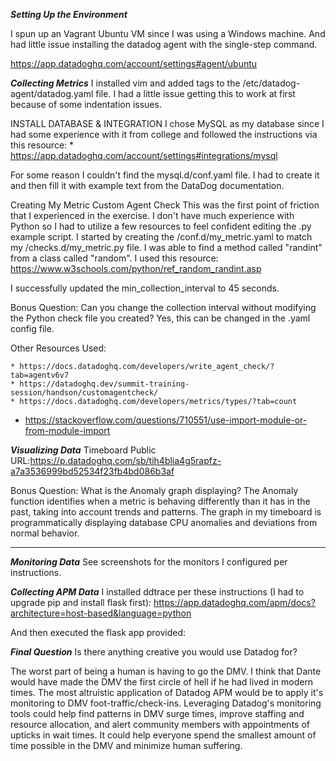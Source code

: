 ***Setting Up the Environment***

I spun up an Vagrant Ubuntu VM since I was using a Windows machine. And had little issue installing the datadog agent with the single-step command.

https://app.datadoghq.com/account/settings#agent/ubuntu

<INSERT IMAGE OF SINGLE STEP INSTALL>

***Collecting Metrics***
I installed vim and added tags to the /etc/datadog-agent/datadog.yaml file. I had a little issue getting this to work at first because of some indentation issues.

<INSERT IMAGE OF TAGS IN YAML>
<INSERT IMAGE OF TAGS IN HOST MAP>

INSTALL DATABASE & INTEGRATION
I chose MySQL as my database since I had some experience with it from college and followed the instructions via this resource:
	* https://app.datadoghq.com/account/settings#integrations/mysql

<INSERT IMAGE OF SQL COMMANDS>
For some reason I couldn't find the mysql.d/conf.yaml file. I had to create it and then fill it with example text from the DataDog documentation.

<INSERT IMAGE OF SQL CONFIG>
<INSERT IMAGE OF SQL HOST MAP>

Creating My Metric Custom Agent Check
This was the first point of friction that I experienced in the exercise. I don't have much experience with Python so I had to utilize a few resources to feel confident editing the .py example script. I started by creating the /conf.d/my_metric.yaml to match my /checks.d/my_metric.py file. I was able to find a method called "randint" from a class called "random". I used this resource: https://www.w3schools.com/python/ref_random_randint.asp

<INSERT IMAGE OF MY_METRIC.PY>

I successfully updated the min_collection_interval to 45 seconds.
<INSERT IMAGE OF min_collection_interval>

Bonus Question: Can you change the collection interval without modifying the Python check file you created?
Yes, this can be changed in the .yaml config file.

Other Resources Used:

	* https://docs.datadoghq.com/developers/write_agent_check/?tab=agentv6v7
	* https://datadoghq.dev/summit-training-session/handson/customagentcheck/
	* https://docs.datadoghq.com/developers/metrics/types/?tab=count
  * https://stackoverflow.com/questions/710551/use-import-module-or-from-module-import

***Visualizing Data***
Timeboard Public URL:https://p.datadoghq.com/sb/tih4blia4g5rapfz-a7a3536999bd52534f23fb4bd086b3af

Bonus Question: What is the Anomaly graph displaying?
The Anomaly function identifies when a metric is behaving differently than it has in the past, taking into account trends and patterns. The graph in my timeboard is programmatically displaying database CPU anomalies and deviations from normal behavior.

---
***Monitoring Data***
See screenshots for the monitors I configured per instructions.
<INSERT IMAGES  of Monitor HERE>

<INSERT IMAGES OF EMAILS>

<INSERT IMAGES OF DOWNTIME FOR BONUS QUESTION>

***Collecting APM Data***
I installed ddtrace per these instructions (I had to upgrade pip and install flask first):
https://app.datadoghq.com/apm/docs?architecture=host-based&language=python

<INSERT IMAGE HERE>
And then executed the flask app provided:
<INSERT IMAGE OF RUNNING APP HERE>



***Final Question***
Is there anything creative you would use Datadog for?

The worst part of being a human is having to go the DMV. I think that Dante would have made the DMV the first circle of hell if he had lived in modern times. The most altruistic application of Datadog APM would be to apply it's monitoring to DMV foot-traffic/check-ins. Leveraging Datadog's monitoring tools could help find patterns in DMV surge times, improve staffing and resource allocation, and alert community members with appointments of upticks in wait times. It could help everyone spend the smallest amount of time possible in the DMV and minimize human suffering.
